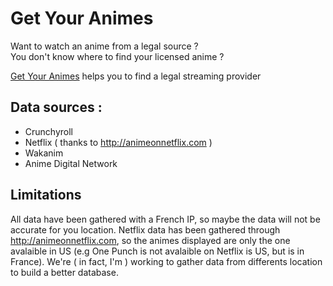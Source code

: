 # Get Your Animes

Want to watch an anime from a legal source ?  
You don't know where to find your licensed anime ?

[Get Your Animes](https://getyouranimes.com) helps you to find a legal streaming provider

## Data sources :
- Crunchyroll
- Netflix ( thanks to http://animeonnetflix.com )
- Wakanim
- Anime Digital Network

## Limitations
All data have been gathered with a French IP, so maybe the data will not be accurate for you location.
Netflix data has been gathered through http://animeonnetflix.com, so the animes displayed are only the one avalaible in US (e.g One Punch is not avalaible on Netflix is US, but is in France).
We're ( in fact, I'm ) working to gather data from differents location to build a better database.
